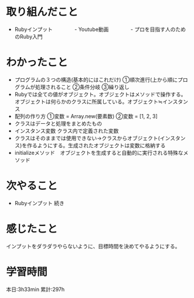 # 取り組んだこと       
- Rubyインプット
　　　　- Youtube動画
　　　　- プロを目指す人のためのRuby入門
# わかったこと
- プログラムの３つの構造(基本的にはこれだけ)
    ①順次進行(上から順にプログラムが処理されること
    ②条件分岐
    ③繰り返し
- Rubyでは全ての値がオブジェクト。オブジェクトはメソッドで操作する。オブジェクトは何らかのクラスに所属している。オブジェクト≒インスタンス
- 配列の作り方
    ①変数 = Array.new(要素数)
    ②変数 = [1, 2, 3]
- クラスはデータと処理をまとめたもの
- インスタンス変数 クラス内で定義された変数
- クラスはそのままでは使用できない→クラスからオブジェクト(インスタンス)を作るようにする。生成されたオブジェクトは変数に格納する
- initializeメソッド　オブジェクトを生成すると自動的に実行される特殊なメソッド
# 次やること
- Rubyインプット 続き
# 感じたこと
インプットをダラダラやらないように、目標時間を決めてやるようにする。
# 学習時間  
本日:3h33min
累計:297h

